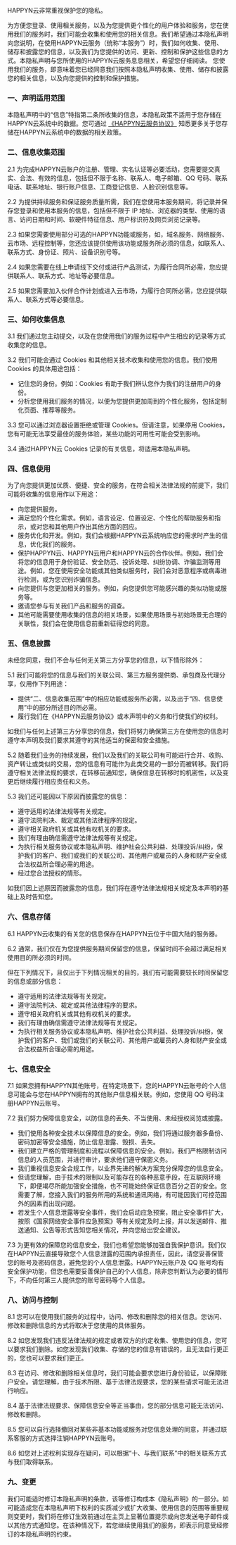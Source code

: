 HAPPYN云非常重视保护您的隐私。

为方便您登录、使用相关服务，以及为您提供更个性化的用户体验和服务，您在使用我们的服务时，我们可能会收集和使用您的相关信息。我们希望通过本隐私声明向您说明，在使用HAPPYN云服务（统称“本服务”）时，我们如何收集、使用、储存和披露您的信息，以及我们为您提供的访问、更新、控制和保护这些信息的方式。本隐私声明与您所使用的HAPPYN云服务息息相关，希望您仔细阅读。
您使用我们的服务，即意味着您已经同意我们按照本隐私声明收集、使用、储存和披露您的相关信息，以及向您提供的控制和保护措施。

### 一、声明适用范围

本隐私声明中的“信息”特指第二条所收集的信息，本隐私政策不适用于您存储在HAPPYN云系统中的数据。您可通过 [《HAPPYN云服务协议》](terms_of_service.md) 知悉更多关于您存储在HAPPYN云系统中的数据的相关政策。

### 二、信息收集范围

2.1 为完成HAPPYN云账户的注册、管理、实名认证等必要活动，您需要提交真实、合法、有效的信息，包括但不限于名称、联系人、电子邮箱、QQ 号码、联系电话、联系地址、银行账户信息、工商登记信息、人脸识别信息等。

2.2 为提供持续服务和保证服务质量所需，我们在您使用本服务期间，将记录并保存您登录和使用本服务的信息，包括但不限于 IP 地址、浏览器的类型、使用的语言、访问日期和时间、软硬件特征信息、用户标识符及网页浏览记录等。

2.3 如果您需要使用部分可选的HAPPYN功能或服务，如，域名服务、网络服务、云市场、远程控制等，您还应该提供使用该功能或服务所必须的信息，如联系人、联系方式、身份证、照片、设备识别号等。

2.4 如果您需要在线上申请线下交付或进行产品测试，为履行合同所必需，您应提供联系人、联系方式、地址等必要信息。

2.5 如果您需要加入伙伴合作计划或进入云市场，为履行合同所必需，您应提供联系人、联系方式等必要信息。

### 三、如何收集信息

3.1 我们通过您主动提交，以及在您使用我们的服务过程中产生相应的记录等方式收集您的信息。

3.2 我们可能会通过 Cookies 和其他相关技术收集和使用您的信息。我们使用 Cookies 的具体用途包括：

* 记住您的身份。例如：Cookies 有助于我们辨认您作为我们的注册用户的身份。
* 分析您使用我们服务的情况，以便为您提供更加周到的个性化服务，包括定制化页面、推荐等服务。

3.3 您可以通过浏览器设置拒绝或管理 Cookies。但请注意，如果停用 Cookies，您有可能无法享受最佳的服务体验，某些功能的可用性可能会受到影响。

3.4 通过HAPPYN云 Cookies 记录的有关信息，将适用本隐私声明。

### 四、信息使用

为了向您提供更加优质、便捷、安全的服务，在符合相关法律法规的前提下，我们可能将收集的信息用作以下用途：

* 向您提供服务。
* 满足您的个性化需求。例如，语言设定、位置设定、个性化的帮助服务和指示，或对您和其他用户作出其他方面的回应。
* 服务优化和开发。例如，我们会根据HAPPYN云系统响应您的需求时产生的信息，优化我们的服务。
* 保护HAPPYN云、HAPPYN云用户和HAPPYN云的合作伙伴。例如，我们会将您的信息用于身份验证、安全防范、投诉处理、纠纷协调、诈骗监测等用途。例如，您在使用安全功能或其他类似服务时，我们会对恶意程序或病毒进行检测，或为您识别诈骗信息。
* 向您提供与您更加相关的服务。例如，向您提供您可能感兴趣的类似功能或服务等。
* 邀请您参与有关我们产品和服务的调查。
* 其他可能需要使用收集的信息的相关场景，如果使用场景与初始场景无合理的关联性，我们会在使用信息前重新征得您的同意。

### 五、信息披露

未经您同意，我们不会与任何无关第三方分享您的信息，以下情形除外：

5.1 我们可能将您的信息与我们的关联公司、第三方服务提供商、承包商及代理分享，仅用作下列用途：

* 提供“二、信息收集范围”中的相应功能或服务所必需，以及出于“四、信息使用”中的部分所述目的所必需。
* 履行我们在《HAPPYN云服务协议》或本声明中的义务和行使我们的权利。

如我们与任何上述第三方分享您的信息，我们将努力确保第三方在使用您的信息时遵守本声明及我们要求其遵守的其他适当的保密和安全措施。

5.2 随着我们业务的持续发展，我们以及我们的关联公司有可能进行合并、收购、资产转让或类似的交易，您的信息有可能作为此类交易的一部分而被转移。我们将遵守相关法律法规的要求，在转移前通知您，确保信息在转移时的机密性，以及变更后继续履行相应责任和义务。

5.3 我们还可能因以下原因而披露您的信息：

* 遵守适用的法律法规等有关规定。
* 遵守法院判决、裁定或其他法律程序的规定。
* 遵守相关政府机关或其他有权机关的要求。
* 我们有理由确信需遵守法律法规等有关规定。
* 为执行相关服务协议或本隐私声明、维护社会公共利益、处理投诉/纠纷，保护我们的客户、我们或我们的关联公司、其他用户或雇员的人身和财产安全或合法权益所合理必需的用途。
* 经过您合法授权的情形。

如我们因上述原因而披露您的信息，我们将在遵守法律法规相关规定及本声明的基础上及时告知您。

### 六、信息存储

6.1 HAPPYN云收集的有关您的信息保存在HAPPYN云位于中国大陆的服务器。

6.2 通常，我们仅在为您提供服务期间保留您的信息，保留时间不会超过满足相关使用目的所必须的时间。

但在下列情况下，且仅出于下列情况相关的目的，我们有可能需要较长时间保留您的信息或部分信息：

* 遵守适用的法律法规等有关规定。
* 遵守法院判决、裁定或其他法律程序的要求。
* 遵守相关政府机关或其他有权机关的要求。
* 我们有理由确信需遵守法律法规等有关规定。
* 为执行相关服务协议或本隐私声明、维护社会公共利益、处理投诉/纠纷，保护我们的客户、我们或我们的关联公司、其他用户或雇员的人身和财产安全或合法权益所合理必需的用途。

### 七、信息安全

7.1 如果您拥有HAPPYN其他账号，在特定场景下，您的HAPPYN云账号的个人信息可能会与您在HAPPYN拥有的其他账户信息相关联。例如，您使用 QQ 号码注册HAPPYN云账号。

7.2 我们努力保障信息安全，以防信息的丢失、不当使用、未经授权阅览或披露。

* 我们使用各种安全技术以保障信息的安全。例如，我们将通过服务器多备份、密码加密等安全措施，防止信息泄露、毁损、丢失。
* 我们建立严格的管理制度和流程以保障信息的安全。例如，我们严格限制访问信息的人员范围，并进行审计，要求他们遵守保密义务。
* 我们重视信息安全合规工作，以业界先进的解决方案充分保障您的信息安全。
* 但请您理解，由于技术的限制以及可能存在的各种恶意手段，在互联网环境下，即便竭尽所能加强安全措施，也不可能始终保证信息百分之百的安全。您需要了解，您接入我们的服务所用的系统和通讯网络，有可能因我们可控范围外的因素而出现问题。
* 若发生个人信息泄露等安全事件，我们会启动应急预案，阻止安全事件扩大，按照《国家网络安全事件应急预案》等有关规定及时上报，并以发送邮件、推送通知、公告等形式告知您相关情况，并向您给出安全建议。

7.3 为更有效的保障您的信息安全，我们也希望您能够加强自我保护意识。我们仅在HAPPYN云直接导致您个人信息泄露的范围内承担责任，因此，请您妥善保管您的账号及密码信息，避免您的个人信息泄露。HAPPYN云账户及 QQ 账号均有安全保护功能，但您也需要妥善保护自己的个人信息，除非您判断认为必要的情形下，不向任何第三人提供您的账号密码等个人信息。

### 八、访问与控制

8.1 您可以在使用我们服务的过程中，访问、修改和删除您的相关信息。您访问、修改和删除信息的方式将取决于您使用的具体服务。

8.2 如您发现我们违反法律法规的规定或者双方的约定收集、使用您的信息，您可以要求我们删除。如您发现我们收集、存储的您的信息有错误的，且无法自行更正的，您也可以要求我们更正。

8.3 在访问、修改和删除相关信息时，我们可能会要求您进行身份验证，以保障账户安全。请您理解，由于技术所限、基于法律法规要求，您的某些请求可能无法进行响应。

8.4 基于法律法规要求、保障信息安全等正当事由，您的部分信息可能无法访问、修改和删除。

8.5 您可以自行选择撤回对某些非基本功能或服务对您信息处理的同意，并通过联系客服的方式选择注销HAPPYN云账号。

8.6 如您对上述权利实现存在疑问，可以根据“十、与我们联系”中的相关联系方式与我们取得联系。

### 九、变更
我们可能适时修订本隐私声明的条款，该等修订构成本《隐私声明》的一部分。如可能造成您在本隐私声明下权利的实质减少或扩大收集、使用信息的范围等重要规则变更时，我们将在修订生效前通过在主页上显著位置提示或向您发送电子邮件或以其他方式通知您。在该种情况下，若您继续使用我们的服务，即表示同意受经修订的本隐私声明的约束。